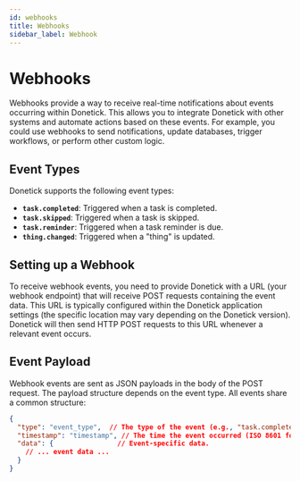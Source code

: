 ```yaml
---
id: webhooks
title: Webhooks
sidebar_label: Webhook
---
```


# Webhooks

Webhooks provide a way to receive real-time notifications about events occurring within Donetick.  This allows you to integrate Donetick with other systems and automate actions based on these events.  For example, you could use webhooks to send notifications, update databases, trigger workflows, or perform other custom logic.

## Event Types

Donetick supports the following event types:

*   **`task.completed`**:  Triggered when a task is completed.
*   **`task.skipped`**: Triggered when a task is skipped.
*   **`task.reminder`**: Triggered when a task reminder is due.
*   **`thing.changed`**: Triggered when a "thing" is updated.

## Setting up a Webhook

To receive webhook events, you need to provide Donetick with a URL (your webhook endpoint) that will receive POST requests containing the event data.  This URL is typically configured within the Donetick application settings (the specific location may vary depending on the Donetick version).  Donetick will then send HTTP POST requests to this URL whenever a relevant event occurs.

## Event Payload

Webhook events are sent as JSON payloads in the body of the POST request.  The payload structure depends on the event type.  All events share a common structure:

```json
{
  "type": "event_type",  // The type of the event (e.g., "task.completed").
  "timestamp": "timestamp", // The time the event occurred (ISO 8601 format).
  "data": {                // Event-specific data.
    // ... event data ...
  }
}

```

